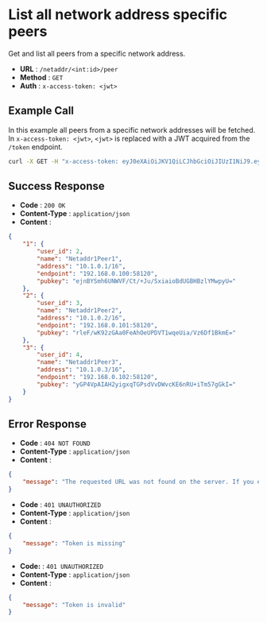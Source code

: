 # List all network address specific peers
Get and list all peers from a specific network address.

- **URL** : `/netaddr/<int:id>/peer`
- **Method** : `GET`
- **Auth** : `x-access-token: <jwt>`

## Example Call
In this example all peers from a specific network addresses will be fetched. In `x-access-token: <jwt>`, `<jwt>` is replaced with a JWT acquired from the `/token` endpoint.

```sh
curl -X GET -H "x-access-token: eyJ0eXAiOiJKV1QiLCJhbGciOiJIUzI1NiJ9.eyJpZCI6MSwiZXhwIjoxNjE2ODQ2MTk5LjY2OTg4MTZ9.CMUrx135QNlUH0NsKO8rXg724dcQjhHPuPyptBwxP4U" http://wgmeshapi/api/netaddr/1/peer
```

## Success Response
- **Code** : `200 OK`
- **Content-Type** : `application/json`
- **Content** :

```json
{
    "1": {
        "user_id": 2,
        "name": "Netaddr1Peer1",
        "address": "10.1.0.1/16",
        "endpoint": "192.168.0.100:58120",
        "pubkey": "ejnBYSmh6UNWVF/Ct/+Ju/SxiaioBdUGBHBzlYMwpyU="
    },
    "2": {
        "user_id": 3,
        "name": "Netaddr1Peer2",
        "address": "10.1.0.2/16",
        "endpoint": "192.168.0.101:58120",
        "pubkey": "rleF/wK92zGAa0FeAhOeUPDVT1wqeUia/Vz6Df1BkmE="
    },
    "3": {
        "user_id": 4,
        "name": "Netaddr1Peer3",
        "address": "10.1.0.3/16",
        "endpoint": "192.168.0.102:58120",
        "pubkey": "yGP4VpAIAH2yigxqTGPsdVvDWvcKE6nRU+iTm57gGkI="
    }
}
```

## Error Response
- **Code** : `404 NOT FOUND`
- **Content-Type** : `application/json`
- **Content** :

```json
{
    "message": "The requested URL was not found on the server. If you entered the URL manually please check your spelling and try again."
}
```

- **Code** : `401 UNAUTHORIZED`
- **Content-Type** : `application/json`
- **Content** :

```json
{
    "message": "Token is missing"
}
```

- **Code:** : `401 UNAUTHORIZED`
- **Content-Type** : `application/json`
- **Content** :

```json
{
    "message": "Token is invalid"
}
```
